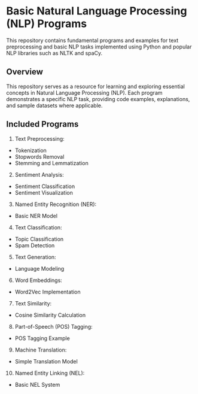 # Basic Natural Language Processing (NLP) Programs

This repository contains fundamental programs and examples for text preprocessing and basic NLP tasks implemented using Python and popular NLP libraries such as NLTK and spaCy.

## Overview
This repository serves as a resource for learning and exploring essential concepts in Natural Language Processing (NLP). Each program demonstrates a specific NLP task, providing code examples, explanations, and sample datasets where applicable.

## Included Programs
1. Text Preprocessing:
  * Tokenization
  * Stopwords Removal
  * Stemming and Lemmatization


2. Sentiment Analysis:

  * Sentiment Classification
  * Sentiment Visualization


3. Named Entity Recognition (NER):
  * Basic NER Model


4. Text Classification:
  * Topic Classification
  * Spam Detection


5. Text Generation:
  * Language Modeling


6. Word Embeddings:
  * Word2Vec Implementation


7. Text Similarity:
  * Cosine Similarity Calculation


8. Part-of-Speech (POS) Tagging:
  * POS Tagging Example


9. Machine Translation:
  * Simple Translation Model


10. Named Entity Linking (NEL):
  * Basic NEL System
